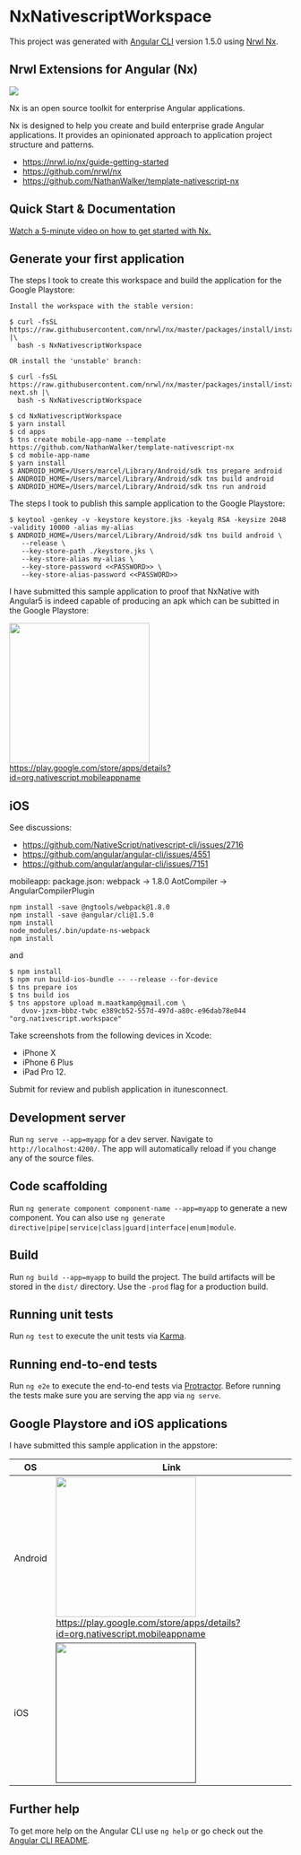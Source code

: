 # NxNativescriptWorkspace

This project was generated with [Angular CLI](https://github.com/angular/angular-cli) version 1.5.0 using [Nrwl Nx](https://nrwl.io/nx).

## Nrwl Extensions for Angular (Nx)

<a href="https://nrwl.io/nx"><img src="https://preview.ibb.co/mW6sdw/nx_logo.png"></a>

Nx is an open source toolkit for enterprise Angular applications.

Nx is designed to help you create and build enterprise grade Angular applications. It provides an opinionated approach to application project structure and patterns.

 * https://nrwl.io/nx/guide-getting-started
 * https://github.com/nrwl/nx
 * https://github.com/NathanWalker/template-nativescript-nx

## Quick Start & Documentation

[Watch a 5-minute video on how to get started with Nx.](http://nrwl.io/nx)

## Generate your first application

The steps I took to create this workspace and build the application for the Google Playstore: 

```
Install the workspace with the stable version:

$ curl -fsSL https://raw.githubusercontent.com/nrwl/nx/master/packages/install/install.sh |\
  bash -s NxNativescriptWorkspace

OR install the 'unstable' branch:
  
$ curl -fsSL https://raw.githubusercontent.com/nrwl/nx/master/packages/install/install-next.sh |\
  bash -s NxNativescriptWorkspace
  
$ cd NxNativescriptWorkspace 
$ yarn install
$ cd apps
$ tns create mobile-app-name --template https://github.com/NathanWalker/template-nativescript-nx
$ cd mobile-app-name
$ yarn install
$ ANDROID_HOME=/Users/marcel/Library/Android/sdk tns prepare android
$ ANDROID_HOME=/Users/marcel/Library/Android/sdk tns build android
$ ANDROID_HOME=/Users/marcel/Library/Android/sdk tns run android
```

The steps I took to publish this sample application to the Google Playstore:
```
$ keytool -genkey -v -keystore keystore.jks -keyalg RSA -keysize 2048 -validity 10000 -alias my-alias
$ ANDROID_HOME=/Users/marcel/Library/Android/sdk tns build android \
   --release \
   --key-store-path ./keystore.jks \
   --key-store-alias my-alias \
   --key-store-password <<PASSWORD>> \
   --key-store-alias-password <<PASSWORD>>
```

I have submitted this sample application to proof that NxNative with Angular5 is indeed capable of producing an apk which can be subitted in the Google Playstore:

<a href="https://play.google.com/store/apps/details?id=org.nativescript.mobileappname"><img src="https://raw.githubusercontent.com/marcelmaatkamp/NxNativescriptWorkspace/master/.github/google_playstore_screenshot.png" width="250" ></a><br /> https://play.google.com/store/apps/details?id=org.nativescript.mobileappname

## iOS

See discussions:

 * https://github.com/NativeScript/nativescript-cli/issues/2716
 * https://github.com/angular/angular-cli/issues/4551
 * https://github.com/angular/angular-cli/issues/7151

mobileapp: 
 package.json: webpack -> 1.8.0
 AotCompiler -> AngularCompilerPlugin
 
```
npm install -save @ngtools/webpack@1.8.0
npm install -save @angular/cli@1.5.0
npm install
node_modules/.bin/update-ns-webpack
npm install
```

and 

```
$ npm install
$ npm run build-ios-bundle -- --release --for-device
$ tns prepare ios
$ tns build ios
$ tns appstore upload m.maatkamp@gmail.com \
   dvov-jzxm-bbbz-twbc e389cb52-557d-497d-a80c-e96dab78e044 "org.nativescript.workspace"
```

Take screenshots from the following devices in Xcode:
 * iPhone X
 * iPhone 6 Plus
 * iPad Pro 12.
 
Submit for review and publish application in itunesconnect.

## Development server

Run `ng serve --app=myapp` for a dev server. Navigate to `http://localhost:4200/`. The app will automatically reload if you change any of the source files.

## Code scaffolding

Run `ng generate component component-name --app=myapp` to generate a new component. You can also use `ng generate directive|pipe|service|class|guard|interface|enum|module`.

## Build

Run `ng build --app=myapp` to build the project. The build artifacts will be stored in the `dist/` directory. Use the `-prod` flag for a production build.

## Running unit tests

Run `ng test` to execute the unit tests via [Karma](https://karma-runner.github.io).

## Running end-to-end tests

Run `ng e2e` to execute the end-to-end tests via [Protractor](http://www.protractortest.org/).
Before running the tests make sure you are serving the app via `ng serve`.

## Google Playstore and iOS applications

I have submitted this sample application in the appstore:

| OS | Link | 
| -- | -- |
| Android | <a href="https://play.google.com/store/apps/details?id=org.nativescript.mobileappname"><img src="https://raw.githubusercontent.com/marcelmaatkamp/NxNativescriptWorkspace/master/.github/google_playstore_screenshot.png" width="250" ></a><br /> https://play.google.com/store/apps/details?id=org.nativescript.mobileappname|
| iOS | <a href=""><img src="" width="250" ></a><br />| 

## Further help

To get more help on the Angular CLI use `ng help` or go check out the [Angular CLI README](https://github.com/angular/angular-cli/blob/master/README.md).
